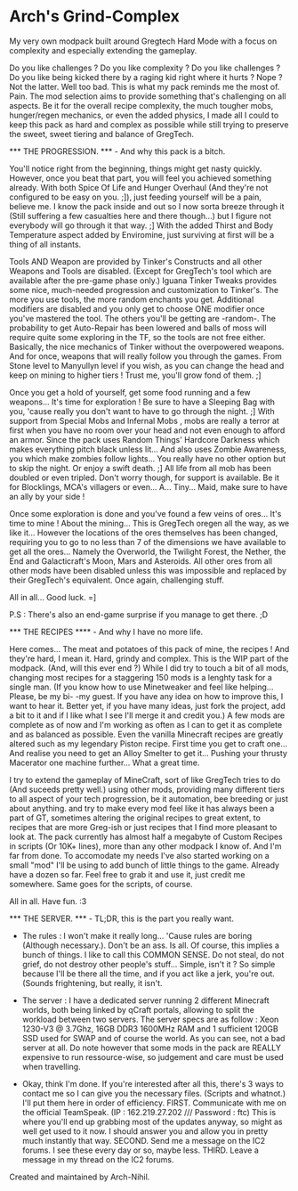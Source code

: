 # Arch's Grind-Complex

My very own modpack built around Gregtech Hard Mode with a focus on complexity and especially extending the gameplay.

Do you like challenges ? Do you like complexity ? Do you like challenges ? Do you like being kicked there by a raging kid right where it hurts ? Nope ? Not the latter. Well too bad. This is what my pack reminds me the most of. Pain. The mod selection aims to provide something that's challenging on all aspects. Be it for the overall recipe complexity, the much tougher mobs, hunger/regen mechanics, or even the added physics, I made all I could to keep this pack as hard and complex as possible while still trying to preserve the sweet, sweet tiering and balance of GregTech.

*** THE PROGRESSION. *** - And why this pack is a bitch.

You'll notice right from the beginning, things might get nasty quickly. However, once you beat that part, you will feel you achieved something already. With both Spice Of Life and Hunger Overhaul (And they're not configured to be easy on you. ;]), just feeding yourself will be a pain, believe me. I know the pack inside and out so I now sorta breeze through it (Still suffering a few casualties here and there though...) but I figure not everybody will go through it that way. ;] With the added Thirst and Body Temperature aspect added by Enviromine, just surviving at first will be a thing of all instants.

Tools AND Weapon are provided by Tinker's Constructs and all other Weapons and Tools are disabled. (Except for GregTech's tool which are available after the pre-game phase only.) Iguana Tinker Tweaks provides some nice, much-needed progression and customization to Tinker's. The more you use tools, the more random enchants you get. Additional modifiers are disabled and you only get to choose ONE modifier once you've mastered the tool. The others you'll be getting are -random-. The probability to get Auto-Repair has been lowered and balls of moss will require quite some exploring in the TF, so the tools are not free either. Basically, the nice mechanics of Tinker without the overpowered weapons. And for once, weapons that will really follow you through the games. From Stone level to Manyullyn level if you wish, as you can change the head and keep on mining to higher tiers ! Trust me, you'll grow fond of them. ;]

Once you get a hold of yourself, get some food running and a few weapons... It's time for exploration ! Be sure to have a Sleeping Bag with you, 'cause really you don't want to have to go through the night. ;] With support from Special Mobs and Infernal Mobs , mobs are really a terror at first when you have no room over your head and not even enough to afford an armor. Since the pack uses Random Things' Hardcore Darkness which makes everything pitch black unless lit... And also uses Zombie Awareness, you which make zombies follow lights... You really have no other option but to skip the night. Or enjoy a swift death. ;] All life from all mob has been doubled or even tripled. Don't worry though, for support is available. Be it for Blocklings, MCA's villagers or even... A... Tiny... Maid, make sure to have an ally by your side !

Once some exploration is done and you've found a few veins of ores... It's time to mine ! About the mining... This is GregTech oregen all the way, as we like it... However the locations of the ores themselves has been changed, requiring you to go to no less than 7 of the dimensions we have available to get all the ores... Namely the Overworld, the Twilight Forest, the Nether, the End and Galacticraft's Moon, Mars and Asteroids. All other ores from all other mods have been disabled unless this was impossible and replaced by their GregTech's equivalent. Once again, challenging stuff.

All in all... Good luck. =]

P.S : There's also an end-game surprise if you manage to get there. ;D



*** THE RECIPES **** - And why I have no more life.

Here comes... The meat and potatoes of this pack of mine, the recipes ! And they're hard, I mean it. Hard, grindy and complex. This is the WIP part of the modpack. (And, will this ever end ?) While I did try to touch a bit of all mods, changing most recipes for a staggering 150 mods is a lenghty task for a single man. (If you know how to use Minetweaker and feel like helping... Please, be my bi- -my guest. If you have any idea on how to improve this, I want to hear it. Better yet, if you have many ideas, just fork the project, add a bit to it and if I like what I see I'll merge it and credit you.) A few mods are complete as of now and I'm working as often as I can to get it as complete and as balanced as possible. Even the vanilla Minecraft recipes are greatly altered such as my legendary Piston recipe. First time you get to craft one... And realise you need to get an Alloy Smelter to get it... Pushing your thrusty Macerator one machine further... What a great time.

I try to extend the gameplay of MineCraft, sort of like GregTech tries to do (And suceeds pretty well.) using other mods, providing many different tiers to all aspect of your tech progression, be it automation, bee breeding or just about anything. and try to make every mod feel like it has always been a part of GT, sometimes altering the original recipes to great extent, to recipes that are more Greg-ish or just recipes that I find more pleasant to look at. The pack currently has almost half a megabyte of Custom Recipes in scripts (Or 10K+ lines), more than any other modpack I know of. And I'm far from done. To accomodate my needs I've also started working on a small "mod" I'll be using to add bunch of little things to the game. Already have a dozen so far. Feel free to grab it and use it, just credit me somewhere. Same goes for the scripts, of course.

All in all. Have fun. :3

*** THE SERVER. *** - TL;DR, this is the part you really want.

* The rules : I won't make it really long... 'Cause rules are boring (Although necessary.). Don't be an ass. Is all. Of course, this implies a bunch of things. I like to call this COMMON SENSE. Do not steal, do not grief, do not destroy other people's stuff... Simple, isn't it ? So simple because I'll be there all the time, and if you act like a jerk, you're out. (Sounds frightening, but really, it isn't.

* The server : I have a dedicated server running 2 different Minecraft worlds, both being linked by qCraft portals, allowing to split the workload between two servers. The server specs are as follow : Xeon 1230-V3 @ 3.7Ghz, 16GB DDR3 1600MHz RAM and 1 sufficient 120GB SSD used for SWAP and of course the world. As you can see, not a bad server at all. Do note however that some mods in the pack are REALLY expensive to run ressource-wise, so judgement and care must be used when travelling.

* Okay, think I'm done. If you're interested after all this, there's 3 ways to contact me so I can give you the necessary files. (Scripts and whatnot.) I'll put them here in order of efficiency.
FIRST. Communicate with me on the official TeamSpeak. (IP :   162.219.27.202 /// Password :   ftc) This is where you'll end up grabbing most of the updates anyway, so might as well get used to it now. I should answer you and allow you in pretty much instantly that way.
SECOND. Send me a message on the IC2 forums. I see these every day or so, maybe less.
THIRD. Leave a message in my thread on the IC2 forums.

Created and maintained by Arch-Nihil.
